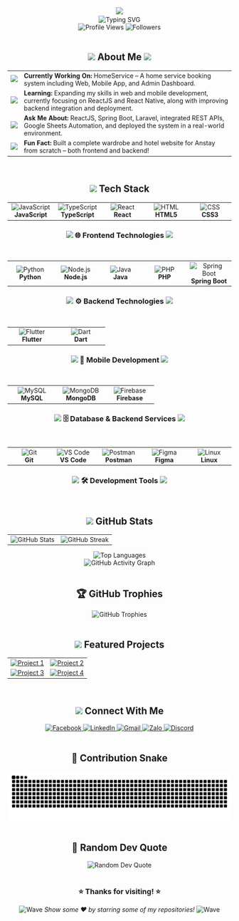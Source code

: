 <!-- Dynamic Header -->
<div align="center">
  <img src="https://capsule-render.vercel.app/api?type=waving&color=gradient&customColorList=6,11,20&height=280&section=header&text=Hi,%20I'm%20DANGANHSON03!&fontSize=50&fontColor=ffffff&animation=fadeIn&fontAlignY=38&desc=Full%20Stack%20Developer%20%7C%20Open%20Source%20Enthusiast&descAlignY=55&descSize=18" />
</div>

<!-- Typing Animation -->
<div align="center">
  <img src="https://readme-typing-svg.demolab.com?font=Fira+Code&size=22&duration=3000&pause=1000&color=58A6FF&center=true&vCenter=true&width=435&lines=Full+Stack+Developer+%F0%9F%9A%80;Open+Source+Contributor+%F0%9F%8C%9F;Always+Learning+New+Tech+%F0%9F%93%9A;Building+The+Future+%F0%9F%9B%A0%EF%B8%8F" alt="Typing SVG" />
</div>

<!-- Profile Views & Followers -->
<div align="center">
  <img src="https://komarev.com/ghpvc/?username=DANGANHSON03&color=58A6FF&style=for-the-badge&label=PROFILE+VIEWS" alt="Profile Views" />
  <img src="https://img.shields.io/github/followers/DANGANHSON03?style=for-the-badge&color=58A6FF&labelColor=1c1917&label=FOLLOWERS" alt="Followers" />
</div>

<br>

<!-- About Me Section -->
<div align="center">
  <h2>
    <img src="https://media.giphy.com/media/hvRJCLFzcasrR4ia7z/giphy.gif" width="28">
    About Me
    <img src="https://media.giphy.com/media/hvRJCLFzcasrR4ia7z/giphy.gif" width="28">
  </h2>
</div>

<div align="center">
  <table>
    <tr>
      <td>
        <img src="https://media.giphy.com/media/WUlplcMpOCEmTGBtBW/giphy.gif" width="30">
      </td>
      <td>
        <strong>Currently Working On:</strong> HomeService – A home service booking system including Web, Mobile App, and Admin Dashboard.
      </td>
    </tr>
    <tr>
      <td>
        <img src="https://media.giphy.com/media/VgCDAzcKvsR6OM0uWg/giphy.gif" width="30">
      </td>
      <td>
        <strong>Learning:</strong> Expanding my skills in web and mobile development, currently focusing on ReactJS and React Native, along with improving backend integration and deployment.
      </td>
    </tr>
    <tr>
      <td>
        <img src="https://media.giphy.com/media/LnQjpWaON8nhr21vNW/giphy.gif" width="30">
      </td>
      <td>
        <strong>Ask Me About:</strong> ReactJS, Spring Boot, Laravel, integrated REST APIs, Google Sheets Automation, and deployed the system in a real-world environment.
      </td>
    </tr>
    <tr>
      <td>
        <img src="https://media.giphy.com/media/J4B6E6CODjYo4/giphy.gif" width="30">
      </td>
      <td>
        <strong>Fun Fact:</strong> Built a complete wardrobe and hotel website for Anstay from scratch – both frontend and backend!
      </td>
    </tr>
  </table>
</div>
<br>

<!-- Tech Stack -->
<div align="center">
  <h2>
    <img src="https://media2.giphy.com/media/QssGEmpkyEOhBCb7e1/giphy.gif?cid=ecf05e47a0n3gi1bfqntqmob8g9aid1oyj2wr3ds3mg700bl&rid=giphy.gif" width="32">
    Tech Stack
  </h2>
</div>

<div align="center">
  
  <!-- Frontend Section with Better Styling -->
  <table>
    <tr>
      <td align="center" width="96">
        <img src="https://techstack-generator.vercel.app/js-icon.svg" alt="JavaScript" width="65" height="65" />
        <br><strong>JavaScript</strong>
      </td>
      <td align="center" width="96">
        <img src="https://techstack-generator.vercel.app/ts-icon.svg" alt="TypeScript" width="65" height="65" />
        <br><strong>TypeScript</strong>
      </td>
      <td align="center" width="96">
        <img src="https://techstack-generator.vercel.app/react-icon.svg" alt="React" width="65" height="65" />
        <br><strong>React</strong>
      </td>
      <td align="center" width="96">
        <img src="https://skillicons.dev/icons?i=html" width="65" height="65" alt="HTML" />
        <br><strong>HTML5</strong>
      </td>
      <td align="center" width="96">
        <img src="https://skillicons.dev/icons?i=css" width="65" height="65" alt="CSS" />
        <br><strong>CSS3</strong>
      </td>
    </tr>
  </table>

  <h3>
    <img src="https://media.giphy.com/media/WUlplcMpOCEmTGBtBW/giphy.gif" width="25">
    🌐 <strong>Frontend Technologies</strong>
    <img src="https://media.giphy.com/media/WUlplcMpOCEmTGBtBW/giphy.gif" width="25">
  </h3>
  
  <br>
  
  <!-- Backend Section -->
  <table>
    <tr>
      <td align="center" width="96">
        <img src="https://techstack-generator.vercel.app/python-icon.svg" alt="Python" width="65" height="65" />
        <br><strong>Python</strong>
      </td>
      <td align="center" width="96">
        <img src="https://skillicons.dev/icons?i=nodejs" width="65" height="65" alt="Node.js" />
        <br><strong>Node.js</strong>
      </td>
      <td align="center" width="96">
        <img src="https://techstack-generator.vercel.app/java-icon.svg" alt="Java" width="65" height="65" />
        <br><strong>Java</strong>
      </td>
      <td align="center" width="96">
        <img src="https://skillicons.dev/icons?i=php" width="65" height="65" alt="PHP" />
        <br><strong>PHP</strong>
      </td>
      <td align="center" width="96">
        <img src="https://skillicons.dev/icons?i=spring" width="65" height="65" alt="Spring Boot" />
        <br><strong>Spring Boot</strong>
      </td>
    </tr>
  </table>

  <h3>
    <img src="https://media.giphy.com/media/kdFc8fubgS31b8DsVu/giphy.gif" width="25">
    ⚙️ <strong>Backend Technologies</strong>
    <img src="https://media.giphy.com/media/kdFc8fubgS31b8DsVu/giphy.gif" width="25">
  </h3>
  
  <br>

  <!-- Mobile Development Section -->
  <table>
    <tr>
      <td align="center" width="96">
        <img src="https://skillicons.dev/icons?i=flutter" width="65" height="65" alt="Flutter" />
        <br><strong>Flutter</strong>
      </td>
      <td align="center" width="96">
        <img src="https://skillicons.dev/icons?i=dart" width="65" height="65" alt="Dart" />
        <br><strong>Dart</strong>
      </td>
    </tr>
  </table>

  <h3>
    <img src="https://media.giphy.com/media/VTtANKl0beDFQRLDTh/giphy.gif" width="25">
    📱 <strong>Mobile Development</strong>
    <img src="https://media.giphy.com/media/VTtANKl0beDFQRLDTh/giphy.gif" width="25">
  </h3>
  
  <br>
  
  <!-- Database Section -->
  <table>
    <tr>
      <td align="center" width="96">
        <img src="https://techstack-generator.vercel.app/mysql-icon.svg" alt="MySQL" width="65" height="65" />
        <br><strong>MySQL</strong>
      </td>
      <td align="center" width="96">
        <img src="https://skillicons.dev/icons?i=mongodb" width="65" height="65" alt="MongoDB" />
        <br><strong>MongoDB</strong>
      </td>
      <td align="center" width="96">
        <img src="https://skillicons.dev/icons?i=firebase" width="65" height="65" alt="Firebase" />
        <br><strong>Firebase</strong>
      </td>
    </tr>
  </table>

  <h3>
    <img src="https://media.giphy.com/media/AeWoyE3ZT90YM/giphy.gif" width="25">
    🗄️ <strong>Database & Backend Services</strong>
    <img src="https://media.giphy.com/media/AeWoyE3ZT90YM/giphy.gif" width="25">
  </h3>
  
  <br>
  
  <!-- Tools Section -->
  <table>
    <tr>
      <td align="center" width="96">
        <img src="https://skillicons.dev/icons?i=git" width="65" height="65" alt="Git" />
        <br><strong>Git</strong>
      </td>
      <td align="center" width="96">
        <img src="https://skillicons.dev/icons?i=vscode" width="65" height="65" alt="VS Code" />
        <br><strong>VS Code</strong>
      </td>
      <td align="center" width="96">
        <img src="https://skillicons.dev/icons?i=postman" width="65" height="65" alt="Postman" />
        <br><strong>Postman</strong>
      </td>
      <td align="center" width="96">
        <img src="https://skillicons.dev/icons?i=figma" width="65" height="65" alt="Figma" />
        <br><strong>Figma</strong>
      </td>
      <td align="center" width="96">
        <img src="https://skillicons.dev/icons?i=linux" width="65" height="65" alt="Linux" />
        <br><strong>Linux</strong>
      </td>
    </tr>
  </table>

  <h3>
    <img src="https://media.giphy.com/media/J4B6E6CODjYo4/giphy.gif" width="25">
    🛠️ <strong>Development Tools</strong>
    <img src="https://media.giphy.com/media/J4B6E6CODjYo4/giphy.gif" width="25">
  </h3>
</div>

<br>

<!-- GitHub Stats -->
<div align="center">
  <h2>
    <img src="https://media.giphy.com/media/iY8CRBdQXODJSCERIr/giphy.gif" width="35">
    GitHub Stats
  </h2>
</div>

<div align="center">
  <table>
    <tr>
      <td>
        <img src="https://github-readme-stats.vercel.app/api?username=DANGANHSON03&show_icons=true&theme=github_dark&hide_border=true&count_private=true&include_all_commits=true" alt="GitHub Stats" />
      </td>
      <td>
        <img src="https://github-readme-streak-stats.herokuapp.com/?user=DANGANHSON03&theme=github-dark-blue&hide_border=true&date_format=M%20j%5B%2C%20Y%5D" alt="GitHub Streak" />
      </td>
    </tr>
  </table>
</div>

<div align="center">
  <img src="https://github-readme-stats.vercel.app/api/top-langs/?username=DANGANHSON03&layout=compact&theme=github_dark&hide_border=true&langs_count=8" alt="Top Languages" />
</div>

<!-- GitHub Activity Graph -->
<div align="center">
  <img src="https://github-readme-activity-graph.vercel.app/graph?username=DANGANHSON03&theme=github-compact&hide_border=true&area=true" alt="GitHub Activity Graph" />
</div>

<br>

<!-- Trophies -->
<div align="center">
  <h2>🏆 GitHub Trophies</h2>
  <img src="https://github-profile-trophy.vercel.app/?username=DANGANHSON03&theme=algolia&no-frame=true&no-bg=false&margin-w=4&row=1" alt="GitHub Trophies" />
</div>

<br>

<!-- Featured Projects -->
<div align="center">
  <h2>
    <img src="https://media.giphy.com/media/LmNwrBhejkK9EFP504/giphy.gif" width="35">
    Featured Projects
  </h2>
</div>

<div align="center">
  <table>
    <tr>
      <td width="50%">
        <a href="https://github.com/yourusername/project-name">
          <img src="https://github-readme-stats.vercel.app/api/pin/?username=DANGANHSON03&repo=Anstay&theme=github_dark&hide_border=true" alt="Project 1" />
        </a>
      </td>
      <td width="50%">
        <a href="https://github.com/yourusername/another-project">
          <img src="https://github-readme-stats.vercel.app/api/pin/?username=DANGANHSON03&repo=AnstayAdmin&theme=github_dark&hide_border=true" alt="Project 2" />
        </a>
      </td>
    </tr>
    <tr>
      <td width="50%">
        <a href="https://github.com/yourusername/third-project">
          <img src="https://github-readme-stats.vercel.app/api/pin/?username=T2404EDOAN&repo=carriomotors&theme=github_dark&hide_border=true" alt="Project 3" />
        </a>
      </td>
      <td width="50%">
        <a href="https://github.com/yourusername/fourth-project">
          <img src="https://github-readme-stats.vercel.app/api/pin/?username=DANGANHSON03&repo=dbAnstay&theme=github_dark&hide_border=true" alt="Project 4" />
        </a>
      </td>
    </tr>
  </table>
</div>

<br>

<!-- Connect with Me -->
<div align="center">
  <h2>
    <img src="https://media.giphy.com/media/LnQjpWaON8nhr21vNW/giphy.gif" width="35">
    Connect With Me
  </h2>
</div>

<div align="center">
  <a href="https://www.facebook.com/sonmonkey2003">
    <img src="https://img.shields.io/badge/Facebook-1877F2?style=for-the-badge&logo=facebook&logoColor=white" alt="Facebook" />
  </a>
  <a href="https://linkedin.com/in/danganhson03">
    <img src="https://img.shields.io/badge/LinkedIn-0077B5?style=for-the-badge&logo=linkedin&logoColor=white" alt="LinkedIn" />
  </a>
  <a href="mailto:anhson22062003xxx@gmail.com">
    <img src="https://img.shields.io/badge/Gmail-D14836?style=for-the-badge&logo=gmail&logoColor=white" alt="Gmail" />
  </a>
  <a href="https://zalo.me/0393526195">
    <img src="https://img.shields.io/badge/Zalo-0068FF?style=for-the-badge&logo=zalo&logoColor=white" alt="Zalo" />
  </a>
  <a href="https://discord.com/users/556808953942769676">
    <img src="https://img.shields.io/badge/Discord-7289DA?style=for-the-badge&logo=discord&logoColor=white" alt="Discord" />
  </a>
</div>

<br>

<!-- Contribution Snake -->
<div align="center">
  <h2>🐍 Contribution Snake</h2>
  <img src="https://raw.githubusercontent.com/DANGANHSON03/DANGANHSON03/output/github-contribution-grid-snake-dark.svg" alt="Snake animation" />
</div>

<br>

<!-- Random Quote -->
<div align="center">
  <h2>💭 Random Dev Quote</h2>
  <img src="https://quotes-github-readme.vercel.app/api?type=horizontal&theme=dark" alt="Random Dev Quote" />
</div>

<br>


<div align="center">
  <h3>⭐ Thanks for visiting! ⭐</h3>
  <p>
    <img src="https://media.giphy.com/media/jpVnC65DmYeyRL4LHS/giphy.gif" width="20" alt="Wave">
    <em>Show some ❤️ by starring some of my repositories!</em>
    <img src="https://media.giphy.com/media/jpVnC65DmYeyRL4LHS/giphy.gif" width="20" alt="Wave">
  </p>
</div>
